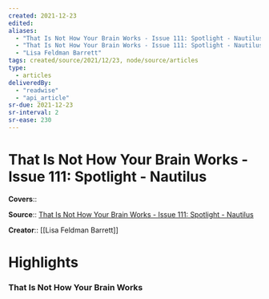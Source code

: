 ```yaml
---
created: 2021-12-23
edited:
aliases:
  - "That Is Not How Your Brain Works - Issue 111: Spotlight - Nautilus"
  - "That Is Not How Your Brain Works - Issue 111: Spotlight - Nautilus by Lisa Feldman Barrett"
  - "Lisa Feldman Barrett"
tags: created/source/2021/12/23, node/source/articles
type: 
  - articles
deliveredBy: 
  - "readwise"
  - "api_article"
sr-due: 2021-12-23
sr-interval: 2
sr-ease: 230
---
```

# That Is Not How Your Brain Works - Issue 111: Spotlight - Nautilus

**Covers**:: 

**Source**:: [That Is Not How Your Brain Works - Issue 111: Spotlight - Nautilus](https://nautil.us/issue/111/spotlight/that-is-not-how-your-brain-works)

**Creator**:: [[Lisa Feldman Barrett]]

# Highlights
### That Is Not How Your Brain Works
